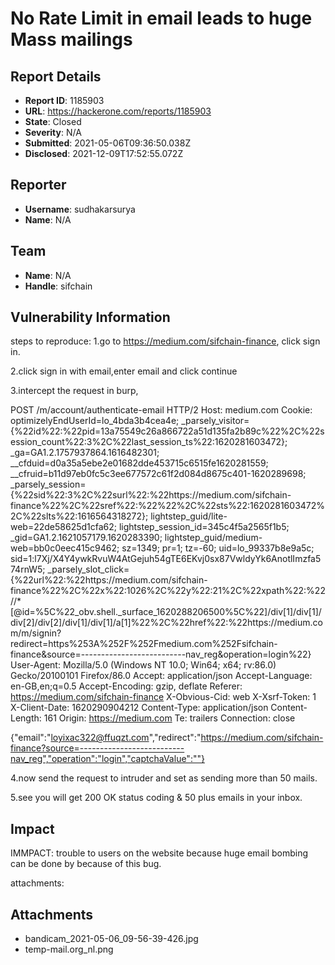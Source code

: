 # No Rate Limit in email leads to huge Mass mailings

## Report Details
- **Report ID**: 1185903
- **URL**: https://hackerone.com/reports/1185903
- **State**: Closed
- **Severity**: N/A
- **Submitted**: 2021-05-06T09:36:50.038Z
- **Disclosed**: 2021-12-09T17:52:55.072Z

## Reporter
- **Username**: sudhakarsurya
- **Name**: N/A

## Team
- **Name**: N/A
- **Handle**: sifchain

## Vulnerability Information
steps to reproduce:
1.go to https://medium.com/sifchain-finance, click sign in.

2.click sign in with email,enter email and click continue

3.intercept the request in burp, 

POST /m/account/authenticate-email HTTP/2
Host: medium.com
Cookie: optimizelyEndUserId=lo_4bda3b4cea4e; _parsely_visitor={%22id%22:%22pid=13a75549c26a866722a51d135fa2b89c%22%2C%22session_count%22:3%2C%22last_session_ts%22:1620281603472}; _ga=GA1.2.1757937864.1616482301; __cfduid=d0a35a5ebe2e01682dde453715c6515fe1620281559; __cfruid=b11d97eb0fc5c3ee677572c61f2d084d8675c401-1620289698; _parsely_session={%22sid%22:3%2C%22surl%22:%22https://medium.com/sifchain-finance%22%2C%22sref%22:%22%22%2C%22sts%22:1620281603472%2C%22slts%22:1616564318272}; lightstep_guid/lite-web=22de58625d1cfa62; lightstep_session_id=345c4f5a2565f1b5; _gid=GA1.2.1621057179.1620283390; lightstep_guid/medium-web=bb0c0eec415c9462; sz=1349; pr=1; tz=-60; uid=lo_99337b8e9a5c; sid=1:l7Xj/X4Y4ywkRvuW4AtGejuh54gTE6EKvj0sx87VwldyYk6AnotlImzfa574rnW5; _parsely_slot_click={%22url%22:%22https://medium.com/sifchain-finance%22%2C%22x%22:1026%2C%22y%22:21%2C%22xpath%22:%22//*[@id=%5C%22_obv.shell._surface_1620288206500%5C%22]/div[1]/div[1]/div[2]/div[2]/div[1]/div[1]/a[1]%22%2C%22href%22:%22https://medium.com/m/signin?redirect=https%253A%252F%252Fmedium.com%252Fsifchain-finance&source=--------------------------nav_reg&operation=login%22}
User-Agent: Mozilla/5.0 (Windows NT 10.0; Win64; x64; rv:86.0) Gecko/20100101 Firefox/86.0
Accept: application/json
Accept-Language: en-GB,en;q=0.5
Accept-Encoding: gzip, deflate
Referer: https://medium.com/sifchain-finance
X-Obvious-Cid: web
X-Xsrf-Token: 1
X-Client-Date: 1620290904212
Content-Type: application/json
Content-Length: 161
Origin: https://medium.com
Te: trailers
Connection: close

{"email":"loyixac322@ffuqzt.com","redirect":"https://medium.com/sifchain-finance?source=--------------------------nav_reg","operation":"login","captchaValue":""}


4.now send the request to intruder and set as sending more than 50 mails.

5.see you will get 200 OK status coding & 50 plus emails in your inbox.

## Impact

IMMPACT:
    trouble to users on the website because huge email bombing can be done by because  of this bug.


attachments:

## Attachments
- bandicam_2021-05-06_09-56-39-426.jpg
- temp-mail.org_nl.png
